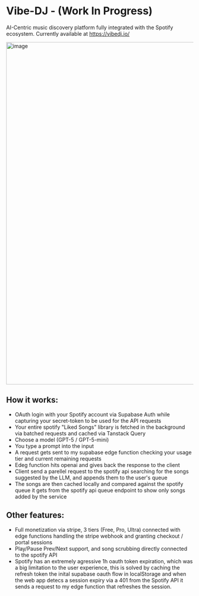 # Vibe-DJ - (Work In Progress)
AI-Centric music discovery platform fully integrated with the Spotify ecosystem. Currently available at https://vibedj.io/

<img width="1490" height="921" alt="image" src="https://github.com/user-attachments/assets/68f13134-9f75-4563-8613-675d6e902e3c" />

## How it works:
- OAuth login with your Spotify account via Supabase Auth while capturing your secret-token to be used for the API requests
- Your entire spotify "Liked Songs" library is fetched in the background via batched requests and cached via Tanstack Query
- Choose a model (GPT-5 / GPT-5-mini)
- You type a prompt into the input
- A request gets sent to my supabase edge function checking your usage tier and current remaining requests
- Edeg function hits openai and gives back the response to the client
- Client send a parellel request to the spotify api searching for the songs suggested by the LLM, and appends them to the user's queue
- The songs are then cached locally and compared against the spotify queue it gets from the spotify api queue endpoint to show only songs added by the service

## Other features:
- Full monetization via stripe, 3 tiers (Free, Pro, Ultra) connected with edge functions handling the stripe webhook and granting checkout / portal sessions
- Play/Pause Prev/Next support, and song scrubbing directly connected to the spotify API
- Spotify has an extremely agressive 1h oauth token expiration, which was a big limitation to the user experience, this is solved by caching the refresh token the inital supabase oauth flow in localStorage and when the web app detecs a session expiry via a 401 from the Spotify API it sends a request to my edge function that refreshes the session.

